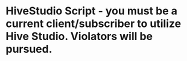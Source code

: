 # HiveStudio Script - you must be a current client/subscriber to utilize Hive Studio.  Violators will be pursued.
